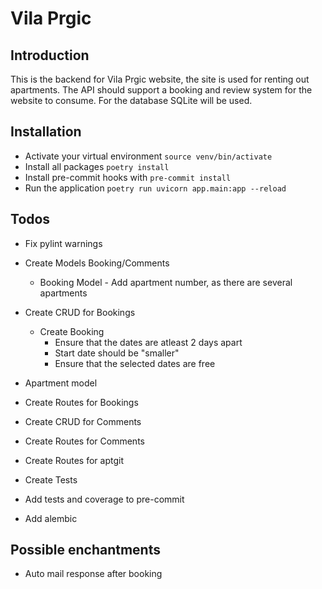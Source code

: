 # Vila Prgic

## Introduction

This is the backend for Vila Prgic website, the site is used for renting out apartments.
The API should support a booking and review system for the website to consume.
For the database SQLite will be used.

## Installation

- Activate your virtual environment `source venv/bin/activate`
- Install all packages `poetry install`
- Install pre-commit hooks with `pre-commit install`
- Run the application `poetry run uvicorn app.main:app --reload`

## Todos

- Fix pylint warnings
- Create Models Booking/Comments
  - Booking Model
        - Add apartment number, as there are several apartments
- Create CRUD for Bookings
    - Create Booking
        - Ensure that the dates are atleast 2 days apart
        - Start date should be "smaller"
        - Ensure that the selected dates are free

- Apartment model
- Create Routes for Bookings
- Create CRUD for Comments
- Create Routes for Comments
- Create Routes for aptgit
- Create Tests
- Add tests and coverage to pre-commit
- Add alembic

## Possible enchantments

- Auto mail response after booking
